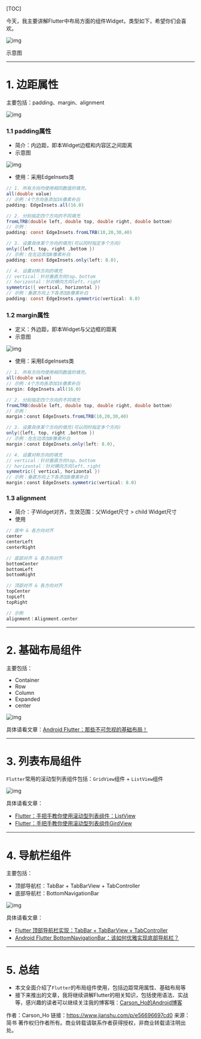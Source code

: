 [TOC]

今天，我主要讲解Flutter中布局方面的组件Widget，类型如下，希望你们会喜欢。

![img](https://tva1.sinaimg.cn/large/008eGmZEly1gmwgqr9ra6j30s80qijt0.jpg)

示意图

------

# 1. 边距属性

主要包括：padding、margin、alignment

![img](https://tva1.sinaimg.cn/large/008eGmZEly1gmwgqpy5ynj30mo0g4abf.jpg)

### 1.1 padding属性

- 简介：内边距，即本Widget边框和内容区之间距离
- 示意图

![img](https://tva1.sinaimg.cn/large/008eGmZEly1gmwgqo2q3oj30j00gaglq.jpg)

- 使用：采用EdgeInsets类



```csharp
// 1. 所有方向均使用相同数值的填充。
all(double value) 
// 示例：4个方向各添加16像素补白
padding: EdgeInsets.all(16.0)

// 2. 分别指定四个方向的不同填充
fromLTRB(double left, double top, double right, double bottom)
// 示例：
padding: const EdgeInsets.fromLTRB(10,20,30,40)

// 3. 设置具体某个方向的填充(可以同时指定多个方向)
only({left, top, right ,bottom })
// 示例：在左边添加8像素补白
padding: const EdgeInsets.only(left: 8.0),

// 4. 设置对称方向的填充
// vertical：针对垂直方向top、bottom
// horizontal：针对横向方向left、right
symmetric({ vertical, horizontal })
// 示例：垂直方向上下各添加8像素补白
padding: const EdgeInsets.symmetric(vertical: 8.0)
```

### 1.2 margin属性

- 定义：外边距，即本Widget与父边框的距离
- 示意图

![img](https://tva1.sinaimg.cn/large/008eGmZEly1gmwgqm4gf2j30i40fwdg0.jpg)

- 使用：采用EdgeInsets类



```csharp
// 1. 所有方向均使用相同数值的填充。
all(double value) 
// 示例：4个方向各添加16像素补白
margin: EdgeInsets.all(16.0)

// 2. 分别指定四个方向的不同填充
fromLTRB(double left, double top, double right, double bottom)
// 示例：
margin：const EdgeInsets.fromLTRB(10,20,30,40)

// 3. 设置具体某个方向的填充(可以同时指定多个方向)
only({left, top, right ,bottom })
// 示例：在左边添加8像素补白
margin：const EdgeInsets.only(left: 8.0),

// 4. 设置对称方向的填充
// vertical：针对垂直方向top、bottom
// horizontal：针对横向方向left、right
symmetric({ vertical, horizontal })
// 示例：垂直方向上下各添加8像素补白
margin：const EdgeInsets.symmetric(vertical: 8.0)
```

### 1.3 alignment

- 简介：子Widget对齐，生效范围：父Widget尺寸 > child Widget尺寸
- 使用



```cpp
// 居中 & 各方向对齐
center
centerLeft
centerRight

// 底部对齐 & 各方向对齐
bottomCenter
bottomLeft
bottomRight

// 顶部对齐 & 各方向对齐
topCenter
topLeft
topRight

// 示例
alignment：Alignment.center
```

------

# 2. 基础布局组件

主要包括：

- Container
- Row
- Column
- Expanded
- center

![img](https://tva1.sinaimg.cn/large/008eGmZEly1gmwgqjseizj30uo0mqq5d.jpg)

具体请看文章：[Android Flutter：那些不可忽视的基础布局！](https://www.jianshu.com/p/b19078a45488)

------

# 3. 列表布局组件

`Flutter`常用的滚动型列表组件包括：`GridView`组件 + `ListView`组件

![img](https://tva1.sinaimg.cn/large/008eGmZEly1gmwgqih0n0j30xc0l4gm2.jpg)

具体请看文章：

- [Flutter：手把手教你使用滚动型列表组件：ListView](https://www.jianshu.com/p/f48b65a111ad)
- [Flutter：手把手教你使用滚动型列表组件GirdView](https://www.jianshu.com/p/00dcc397d5e3)

------

# 4. 导航栏组件

主要包括：

- 顶部导航栏：TabBar + TabBarView + TabController
- 底部导航栏：BottomNavigationBar

![img](https://tva1.sinaimg.cn/large/008eGmZEly1gmwgqh2cmsj30xc0nnjtg.jpg)

具体请看文章：

- [Flutter 顶部导航栏实现：TabBar + TabBarView + TabController](https://www.jianshu.com/p/aa1e26bff092)
- [Android Flutter BottomNavigationBar：该如何优雅实现底部导航栏？](https://www.jianshu.com/p/81dcfcc9e5da)

------

# 5. 总结

- 本文全面介绍了`Flutter`的布局组件使用，包括边距常用属性、基础布局等
- 接下来推出的文章，我将继续讲解Flutter的相关知识，包括使用语法、实战等，感兴趣的读者可以继续关注我的博客哦：[Carson_Ho的Android博客](https://www.jianshu.com/users/383970bef0a0/latest_articles)



作者：Carson_Ho
链接：https://www.jianshu.com/p/e56696697cd0
来源：简书
著作权归作者所有。商业转载请联系作者获得授权，非商业转载请注明出处。